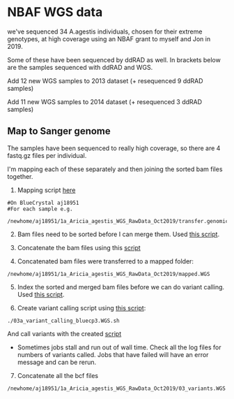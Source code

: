 # NBAF WGS data

we've sequenced 34 A.agestis individuals, chosen for their extreme genotypes, at high coverage using an NBAF grant to myself and Jon in 2019. 

Some of these have been sequenced by ddRAD as well. In brackets below are the samples sequenced with ddRAD and WGS. 

Add 12 new WGS samples to 2013 dataset (+ resequenced 9 ddRAD samples)

Add 11 new WGS samples to 2014 dataset (+ resequenced 3 ddRAD samples)


## Map to Sanger genome

The samples have been sequenced to really high coverage, so there are 4 fastq.gz files per individual. 

I'm mapping each of these separately and then joining the sorted bam files together. 

1. Mapping script [here](https://github.com/alexjvr1/AriciaAgestis_GWASMS/blob/main/MapToGenome_WGS_ARRAY.sh)

```
#On BlueCrystal aj18951
#For each sample e.g. 

/newhome/aj18951/1a_Aricia_agestis_WGS_RawData_Oct2019/transfer.genomics.ed.ac.uk/11696_Bridle_Jon/raw_data/20191025/BAR_1_2013

```

2. Bam files need to be sorted before I can merge them. Used [this script](https://github.com/alexjvr1/AriciaAgestis_GWASMS/blob/main/WGS.Bam.sort.sh). 

3. Concatenate the bam files using this [script](https://github.com/alexjvr1/AriciaAgestis_GWASMS/blob/main/WGS.Bam.merge.sh) 

4. Concatenated bam files were transferred to a mapped folder: 
```
/newhome/aj18951/1a_Aricia_agestis_WGS_RawData_Oct2019/mapped.WGS
```

5. Index the sorted and merged bam files before we can do variant calling. Used [this script](https://github.com/alexjvr1/AriciaAgestis_GWASMS/blob/main/Index.ARRAY.sh).

6. Create variant calling script using [this script](https://github.com/alexjvr1/AriciaAgestis_GWASMS/blob/main/03a_variant_calling_bluecp3.WGS.sh):

```
./03a_variant_calling_bluecp3.WGS.sh
```
And call variants with the created [script](https://github.com/alexjvr1/AriciaAgestis_GWASMS/blob/main/var_calling.20210426-214650.smsjob.sh)

* Sometimes jobs stall and run out of wall time. Check all the log files for numbers of variants called. Jobs that have failed will have an error message and can be rerun. 

7. Concatenate all the bcf files

```
/newhome/aj18951/1a_Aricia_agestis_WGS_RawData_Oct2019/03_variants.WGS

```





